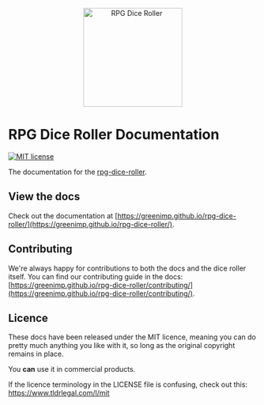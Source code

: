 <p align="center">
    <img src="http://greenimp.github.io/rpg-dice-roller/dice-roller-logo.png" alt="RPG Dice Roller" style="max-width: 100%;" width="200"/>
</p>

# RPG Dice Roller Documentation

[![MIT license](https://img.shields.io/badge/License-MIT-blue.svg)](LICENSE)

The documentation for the [rpg-dice-roller](https://github.com/GreenImp/rpg-dice-roller).


## View the docs

Check out the documentation at [https://greenimp.github.io/rpg-dice-roller/](https://greenimp.github.io/rpg-dice-roller/).


## Contributing

We're always happy for contributions to both the docs and the dice roller itself.
You can find our contributing guide in the docs: [https://greenimp.github.io/rpg-dice-roller/contributing/](https://greenimp.github.io/rpg-dice-roller/contributing/).


## Licence

These docs have been released under the MIT licence, meaning you can do pretty much anything you like with it, so long as the original copyright remains in place.

You **can** use it in commercial products.

If the licence terminology in the LICENSE file is confusing, check out this: https://www.tldrlegal.com/l/mit

